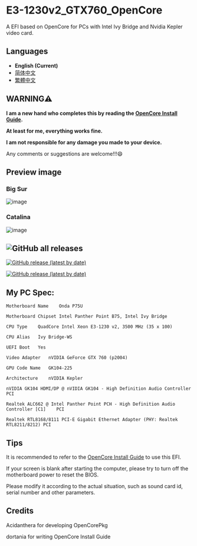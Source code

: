 # E3-1230v2_GTX760_OpenCore
A EFI based on OpenCore for PCs with Intel Ivy Bridge and Nvidia Kepler video card.

## Languages

- **English (Current)**
- [简体中文](https://github.com/hunanhjx/OpenCore-IvyBridge-Kepler/blob/master/README_zh-Hans.md)
- [繁體中文](https://github.com/hunanhjx/OpenCore-IvyBridge-Kepler/blob/master/README_zh-Hant.md)

## **WARNING⚠️**

**I am a new hand who completes this by reading the [OpenCore Install Guide](https://dortania.github.io/OpenCore-Install-Guide/).**

**At least for me, everything works fine.**

**I am not responsible for any damage you made to your device.**

Any comments or suggestions are welcome!!!😄

## Preview image
### Big Sur
![image](https://github.com/hunanhjx/OpenCore-IvyBridge-Kepler/raw/master/PreviewImages/2.png)

### Catalina
![image](https://github.com/hunanhjx/OpenCore-IvyBridge-Kepler/raw/master/PreviewImages/1.png)

## ![GitHub all releases](https://img.shields.io/github/downloads/hunanhjx/E3-1230v2_GTX760_OpenCore/total?color=%23ebb5e4&label=DOWNLOADS&style=for-the-badge)
[![GitHub release (latest by date)](https://img.shields.io/github/downloads/hunanhjx/E3-1230v2_GTX760_OpenCore/latest/total?label=Big%20Sur%20Latest&style=for-the-badge)](https://github.com/hunanhjx/OpenCore-IvyBridge-Kepler/releases/latest)

[![GitHub release (latest by date)](https://img.shields.io/github/downloads/hunanhjx/E3-1230v2_GTX760_OpenCore/0.6.2/total?label=Catalina%20and%20older&style=for-the-badge)](https://github.com/hunanhjx/E3-1230v2_GTX760_OpenCore/releases/tag/0.6.2)


## My PC Spec:

    Motherboard Name	Onda P75U
    
    Motherboard Chipset	Intel Panther Point B75, Intel Ivy Bridge
    
    CPU Type	QuadCore Intel Xeon E3-1230 v2, 3500 MHz (35 x 100)
    
    CPU Alias	Ivy Bridge-WS
    
    UEFI Boot	Yes
    
    Video Adapter	nVIDIA GeForce GTX 760 (p2004)
    
    GPU Code Name	GK104-225
    
    Architecture	nVIDIA Kepler
    
    nVIDIA GK104 HDMI/DP @ nVIDIA GK104 - High Definition Audio Controller	PCI
    
    Realtek ALC662 @ Intel Panther Point PCH - High Definition Audio Controller [C1]	PCI
    
    Realtek RTL8168/8111 PCI-E Gigabit Ethernet Adapter (PHY: Realtek RTL8211/8212)	PCI
    

## Tips

It is recommended to refer to the [OpenCore Install Guide](https://dortania.github.io/OpenCore-Install-Guide/) to use this EFI.

If your screen is blank after starting the computer, please try to turn off the motherboard power to reset the BIOS.

Please modify it according to the actual situation, such as sound card id, serial number and other parameters.

## Credits

Acidanthera for developing OpenCorePkg

dortania for writing OpenCore Install Guide
